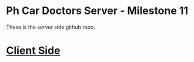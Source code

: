 # Ph Car Doctors Server - Milestone 11

These is the server side github repo.

# [Client Side](https://github.com/ahnaf4D/ph-car-doctor-client-homePage)

